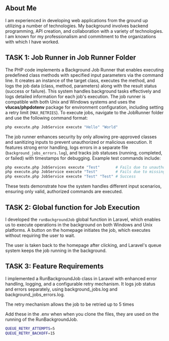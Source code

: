 ## About Me

I am experienced in developing web applications from the ground up utilizing a number of technologies. My background involves backend programming, API creation, and collaboration with a variety of technologies. I am known for my professionalism and commitment to the organizations with which I have worked.

## TASK 1: Job Runner in Job Runner Folder

The PHP code implements a Background Job Runner that enables executing predefined class methods with specified input parameters via the command line. It creates an instance of the target class, executes the method, and logs the job data (class, method, parameters) along with the result status (success or failure). This system handles background tasks effectively and logs detailed information for each job's execution. The job runner is compatible with both Unix and Windows systems and uses the **vlucas/phpdotenv** package for environment configuration, including setting a retry limit (`MAX_RETRIES`). To execute jobs, navigate to the JobRunner folder and use the following command format:

```bash
php execute.php JobService execute "Hello" "World"
```

The job runner enhances security by only allowing pre-approved classes and sanitizing inputs to prevent unauthorized or malicious execution. It features strong error handling, logs errors in a separate file (`background_jobs_errors.log`), and tracks job statuses (running, completed, or failed) with timestamps for debugging. Example test commands include:

```bash
php execute.php JobServices execute "Test"       # Fails due to unauthorized class
php execute.php JobService execute "Test"        # Fails due to missing parameters
php execute.php JobService execute "Test" "Test" # Success
```

These tests demonstrate how the system handles different input scenarios, ensuring only valid, authorized commands are executed.

## TASK 2: Global function for Job Execution

I developed the `runBackgroundJob` global function in Laravel, which enables us to execute operations in the background on both Windows and Unix platforms. A button on the homepage initiates the job, which executes without requiring the user to wait.

The user is taken back to the homepage after clicking, and Laravel's queue system keeps the job running in the background.

## TASK 3: Feature Requirements

I implemented a RunBackgroundJob class in Laravel with enhanced error handling, logging, and a configurable retry mechanism. It logs job status and errors separately, using background_jobs.log and background_jobs_errors.log.

The retry mechanism allows the job to be retried up to 5 times

Add these in the .env when when you clone the files, they are used on the running of the RunBackgroundJob.

```bash
QUEUE_RETRY_ATTEMPTS=5
QUEUE_RETRY_BACKOFF=15
```
